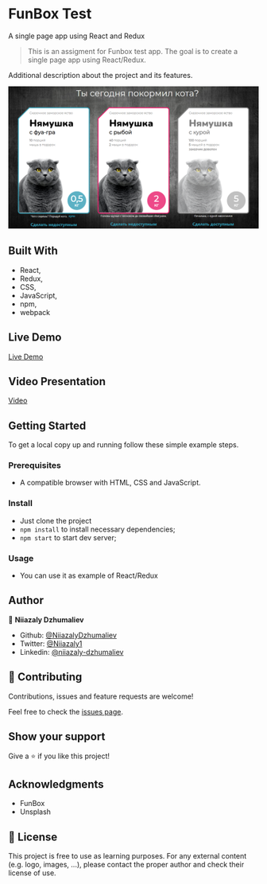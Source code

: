# FunBox Test

A single page app using React and Redux

> This is an assigment for Funbox test app. The goal is to create a single page app using React/Redux.

Additional description about the project and its features.

![FunBox](public/Screenshot_1.png)

## Built With

- React,
- Redux,
- CSS,
- JavaScript,
- npm,
- webpack

## Live Demo

[Live Demo](https://jovial-snyder-db3ed4.netlify.app/)

## Video Presentation

[Video](https://www.loom.com/share/4b7072f71fdd4156a288c9618f8a0376)

## Getting Started

To get a local copy up and running follow these simple example steps.

### Prerequisites

- A compatible browser with HTML, CSS and JavaScript.

### Install

- Just clone the project
- `npm install` to install necessary dependencies;
- `npm start` to start dev server;

### Usage

- You can use it as example of React/Redux

## Author

👤 **Niiazaly Dzhumaliev**

- Github: [@NiiazalyDzhumaliev](https://github.com/NiiazalyDzhumaliev)
- Twitter: [@Niiazaly1](https://twitter.com/Niiazaly1)
- Linkedin: [@niiazaly-dzhumaliev](https://www.linkedin.com/in/niiazaly-dzhumaliev-117707132/)

## 🤝 Contributing

Contributions, issues and feature requests are welcome!

Feel free to check the [issues page](https://github.com/NiiazalyDzhumaliev/fun-box-test/issues).

## Show your support

Give a ⭐️ if you like this project!

## Acknowledgments

- FunBox
- Unsplash

## 📝 License

This project is free to use as learning purposes. For any external content (e.g. logo, images, ...), please contact the proper author and check their license of use.
